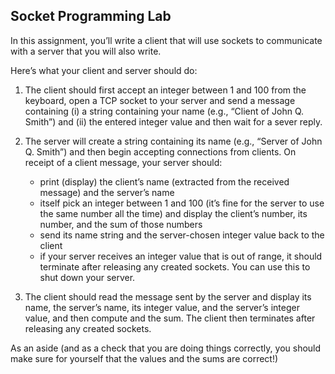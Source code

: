 ## Socket Programming Lab

In this assignment, you’ll write a client that will use sockets to communicate with a server that you will also write. 

Here’s what your client and server should do:

1. The client should first accept an integer between 1 and 100 from the keyboard, open a TCP socket to your server and send a message containing (i) a string containing your name (e.g., “Client of John Q. Smith”) and (ii) the entered integer value and then wait for a sever reply.

2. The server will create a string containing its name (e.g., “Server of John Q. Smith”) and then begin accepting connections from clients. On receipt of a client message, your server should:
   - print (display) the client’s name (extracted from the received message) and the server’s name
   - itself pick an integer between 1 and 100 (it’s fine for the server to use the same number all the time) and display the client’s number, its number, and the sum of those numbers
   - send its name string and the server-chosen integer value back to the client
   - if your server receives an integer value that is out of range, it should terminate after releasing any created sockets. You can use this to shut down your server.

3. The client should read the message sent by the server and display its name, the server’s name, its integer value, and the server’s integer value, and then compute and the sum. The client then terminates after releasing any created sockets. 

As an aside (and as a check that you are doing things correctly, you should make sure for yourself that the values and the sums are correct!)

